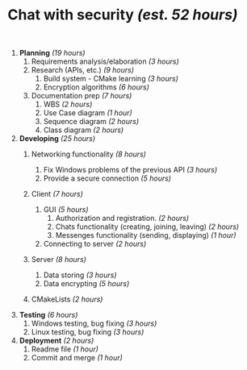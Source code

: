 # Chat with security	_(est. 52 hours)_
​
1.	**Planning** 				 _(19 hours)_
    1. Requirements analysis/elaboration 	                _(3 hours)_
    2. Research (APIs, etc.)                                _(9 hours)_
        1.  Build system - CMake learning                                _(3 hours)_
        2.  Encryption algorithms                                        _(6 hours)_
    3. Documentation prep	                                _(7 hours)_
        1.  WBS                                                          _(2 hours)_
        2.  Use Case diagram                                             _(1 hour)_
        3.  Sequence diagram                                             _(2 hours)_
        4.  Class diagram                                                _(2 hours)_
2.	**Developing**				 _(25 hours)_
    1. Networking functionality                             _(8 hours)_
        1. Fix Windows problems of the previous API                      _(3 hours)_
        2. Provide a secure connection                                   _(5 hours)_
    2. Client                                               _(7 hours)_     
        1.  GUI                                                          _(5 hours)_           
            1. Authorization and registration.                                      _(2 hours)_
            2. Chats functionality (creating, joining, leaving)                     _(2 hours)_
            3. Messenges functionality (sending, displaying)                        _(1 hour)_
        2. Connecting to server                                          _(2 hours)_
    3. Server                                               _(8 hours)_
        1. Data storing                                                  _(3 hours)_
        2. Data encrypting                                               _(5 hours)_
    
    4. CMakeLists                                           _(2 hours)_
3.	**Testing**					 _(6 hours)_
    1.	Windows testing, bug fixing				            _(3 hours)_
    2.	Linux testing, bug fixing				            _(3 hours)_
4.  **Deployment**               _(2 hours)_
    1.  Readme file                                         _(1 hour)_                             
    2.  Commit and merge                                    _(1 hour)_